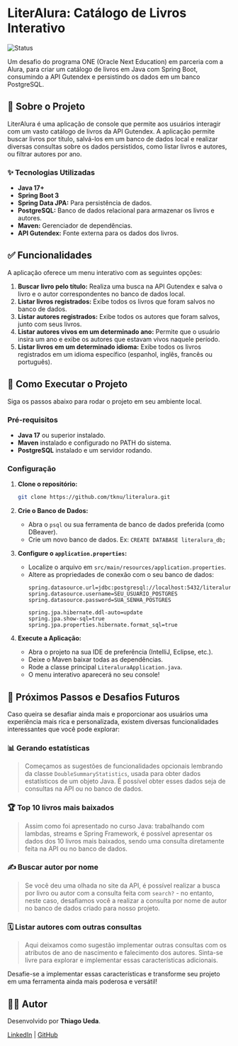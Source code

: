 # LiterAlura: Catálogo de Livros Interativo

![Status](https://img.shields.io/badge/status-concluído-brightgreen)

Um desafio do programa ONE (Oracle Next Education) em parceria com a Alura, para criar um catálogo de livros em Java com Spring Boot, consumindo a API Gutendex e persistindo os dados em um banco PostgreSQL.

## 📖 Sobre o Projeto

LiterAlura é uma aplicação de console que permite aos usuários interagir com um vasto catálogo de livros da API Gutendex. A aplicação permite buscar livros por título, salvá-los em um banco de dados local e realizar diversas consultas sobre os dados persistidos, como listar livros e autores, ou filtrar autores por ano.

### ✨ Tecnologias Utilizadas

- **Java 17+**
- **Spring Boot 3**
- **Spring Data JPA:** Para persistência de dados.
- **PostgreSQL:** Banco de dados relacional para armazenar os livros e autores.
- **Maven:** Gerenciador de dependências.
- **API Gutendex:** Fonte externa para os dados dos livros.

## ✅ Funcionalidades

A aplicação oferece um menu interativo com as seguintes opções:

1.  **Buscar livro pelo título:** Realiza uma busca na API Gutendex e salva o livro e o autor correspondentes no banco de dados local.
2.  **Listar livros registrados:** Exibe todos os livros que foram salvos no banco de dados.
3.  **Listar autores registrados:** Exibe todos os autores que foram salvos, junto com seus livros.
4.  **Listar autores vivos em um determinado ano:** Permite que o usuário insira um ano e exibe os autores que estavam vivos naquele período.
5.  **Listar livros em um determinado idioma:** Exibe todos os livros registrados em um idioma específico (espanhol, inglês, francês ou português).

## 🚀 Como Executar o Projeto

Siga os passos abaixo para rodar o projeto em seu ambiente local.

### Pré-requisitos

- **Java 17** ou superior instalado.
- **Maven** instalado e configurado no PATH do sistema.
- **PostgreSQL** instalado e um servidor rodando.

### Configuração

1.  **Clone o repositório:**
    ```bash
    git clone https://github.com/tknu/literalura.git
    ```

2.  **Crie o Banco de Dados:**
    - Abra o `psql` ou sua ferramenta de banco de dados preferida (como DBeaver).
    - Crie um novo banco de dados. Ex: `CREATE DATABASE literalura_db;`

3.  **Configure o `application.properties`:**
    - Localize o arquivo em `src/main/resources/application.properties`.
    - Altere as propriedades de conexão com o seu banco de dados:
      ```properties
      spring.datasource.url=jdbc:postgresql://localhost:5432/literalura_db
      spring.datasource.username=SEU_USUARIO_POSTGRES
      spring.datasource.password=SUA_SENHA_POSTGRES
      
      spring.jpa.hibernate.ddl-auto=update
      spring.jpa.show-sql=true
      spring.jpa.properties.hibernate.format_sql=true
      ```

4.  **Execute a Aplicação:**
    - Abra o projeto na sua IDE de preferência (IntelliJ, Eclipse, etc.).
    - Deixe o Maven baixar todas as dependências.
    - Rode a classe principal `LiteraluraApplication.java`.
    - O menu interativo aparecerá no seu console!

## 🔮 Próximos Passos e Desafios Futuros

Caso queira se desafiar ainda mais e proporcionar aos usuários uma experiência mais rica e personalizada, existem diversas funcionalidades interessantes que você pode explorar:

### 📊 Gerando estatísticas
> Começamos as sugestões de funcionalidades opcionais lembrando da classe `DoubleSummaryStatistics`, usada para obter dados estatísticos de um objeto Java. É possível obter esses dados seja de consultas na API ou no banco de dados.

### 🏆 Top 10 livros mais baixados
> Assim como foi apresentado no curso Java: trabalhando com lambdas, streams e Spring Framework, é possível apresentar os dados dos 10 livros mais baixados, sendo uma consulta diretamente feita na API ou no banco de dados.

### ✍️ Buscar autor por nome
> Se você deu uma olhada no site da API, é possível realizar a busca por livro ou autor com a consulta feita com `search?` - no entanto, neste caso, desafiamos você a realizar a consulta por nome de autor no banco de dados criado para nosso projeto.

### 🗓️ Listar autores com outras consultas
> Aqui deixamos como sugestão implementar outras consultas com os atributos de ano de nascimento e falecimento dos autores. Sinta-se livre para explorar e implementar essas características adicionais.

Desafie-se a implementar essas características e transforme seu projeto em uma ferramenta ainda mais poderosa e versátil!

## 👨‍💻 Autor

Desenvolvido por **Thiago Ueda**.

[LinkedIn](https://www.linkedin.com/in/thiago-ueda-dev/) | [GitHub](https://github.com/tknu)
